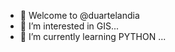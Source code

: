 - 👋 Welcome to @duartelandia
- 👀 I’m interested in GIS...
- 🌱 I’m currently learning PYTHON ...


<!---
duartelandia/duartelandia is a ✨ special ✨ repository because its `README.md` (this file) appears on your GitHub profile.
You can click the Preview link to take a look at your changes.
--->
